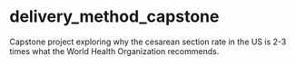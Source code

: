 # delivery_method_capstone
Capstone project exploring why the cesarean section rate in the US is 2-3 times what the World Health Organization recommends. 
